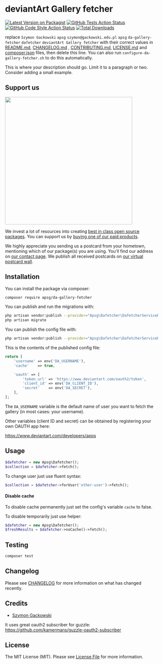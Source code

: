 # deviantArt Gallery fetcher

[![Latest Version on Packagist](https://img.shields.io/packagist/v/apsg/da-gallery-fetcher.svg?style=flat-square)](https://packagist.org/packages/apsg/da-gallery-fetcher)
[![GitHub Tests Action Status](https://img.shields.io/github/workflow/status/apsg/da-gallery-fetcher/run-tests?label=tests)](https://github.com/apsg/da-gallery-fetcher/actions?query=workflow%3ATests+branch%3Amaster)
[![GitHub Code Style Action Status](https://img.shields.io/github/workflow/status/apsg/da-gallery-fetcher/Check%20&%20fix%20styling?label=code%20style)](https://github.com/apsg/da-gallery-fetcher/actions?query=workflow%3A"Check+%26+fix+styling"+branch%3Amaster)
[![Total Downloads](https://img.shields.io/packagist/dt/apsg/da-gallery-fetcher.svg?style=flat-square)](https://packagist.org/packages/apsg/da-gallery-fetcher)

replace  ```Szymon Gackowski``` ```apsg``` ```szymon@gackowski.edu.pl``` ```apsg``` ```da-gallery-fetcher``` ```dafetcher``` ```deviantArt Gallery fetcher```
with their correct values in [README.md](README.md), [CHANGELOG.md](CHANGELOG.md)
, [CONTRIBUTING.md](.github/CONTRIBUTING.md), [LICENSE.md](LICENSE.md) and [composer.json](composer.json) files, then
delete this line. You can also run `configure-da-gallery-fetcher.sh` to do this automatically.

This is where your description should go. Limit it to a paragraph or two. Consider adding a small example.

## Support us

[<img src="https://github-ads.s3.eu-central-1.amazonaws.com/package-da-gallery-fetcher-laravel.jpg?t=1" width="419px" />](https://spatie.be/github-ad-click/package-da-gallery-fetcher-laravel)

We invest a lot of resources into creating [best in class open source packages](https://spatie.be/open-source). You can
support us by [buying one of our paid products](https://spatie.be/open-source/support-us).

We highly appreciate you sending us a postcard from your hometown, mentioning which of our package(s) you are using.
You'll find our address on [our contact page](https://spatie.be/about-us). We publish all received postcards
on [our virtual postcard wall](https://spatie.be/open-source/postcards).

## Installation

You can install the package via composer:

```bash
composer require apsg/da-gallery-fetcher
```

You can publish and run the migrations with:

```bash
php artisan vendor:publish --provider="Apsg\Dafetcher\DafetcherServiceProvider" --tag="dafetcher-migrations"
php artisan migrate
```

You can publish the config file with:

```bash
php artisan vendor:publish --provider="Apsg\Dafetcher\DafetcherServiceProvider" --tag="dafetcher-config"
```

This is the contents of the published config file:

```php
return [
    'username' => env('DA_USERNAME'),
    'cache'    => true,

    'oauth' => [
        'token_url' => 'https://www.deviantart.com/oauth2/token',
        'client_id' => env('DA_CLIENT_ID'),
        'secret'    => env('DA_SECRET'),
    ],
];
```

The `DA_USERNAME` variable is the default name of user you want to fetch the gallery (in most cases: your username).

Other variables (client ID and secret) can be obtained by registering your own OAUTH app here: 

https://www.deviantart.com/developers/apps

## Usage

```php
$dafetcher = new Apsg\Dafetcher();
$collection = $dafetcher->fetch();
```

To change user just use fluent syntax:

```php 
$collection = $dafetcher->forUser('other-user')->fetch();
```

#### Disable cache

To disable cache permanently just set the config's variable `cache` to false.

To disable temporarily just use helper:

```php 
$dafetcher = new Apsg\Dafetcher();
$freshResults = $dafetcher->noCache()->fetch(); 
```

## Testing

```bash
composer test
```

## Changelog

Please see [CHANGELOG](CHANGELOG.md) for more information on what has changed recently.

## Credits

- [Szymon Gackowski](https://github.com/apsg)

It uses great oauth2 subscriber for guzzle:
https://github.com/kamermans/guzzle-oauth2-subscriber

## License

The MIT License (MIT). Please see [License File](LICENSE.md) for more information.
